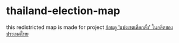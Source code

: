 # thailand-election-map

this redistricted map is made for project [ย้อนดู 'แบ่งเขตเลือกตั้ง' ในอดีตของประเทศไทย](https://past-election-map.elect.in.th)
